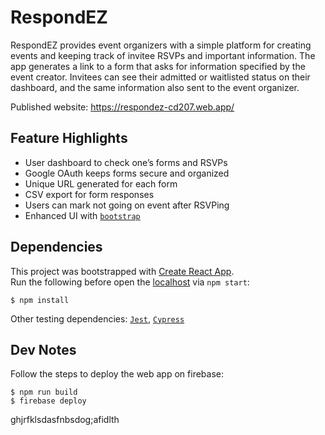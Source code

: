 # RespondEZ
RespondEZ provides event organizers with a simple platform for creating events and keeping track of invitee RSVPs and important information.
The app generates a link to a form that asks for information specified by the event creator.
Invitees can see their admitted or waitlisted status on their dashboard, and the same information also sent to the event organizer.

Published website: https://respondez-cd207.web.app/

## Feature Highlights
- User dashboard to check one’s forms and RSVPs
- Google OAuth keeps forms secure and organized
- Unique URL generated for each form
- CSV export for form responses
- Users can mark not going on event after RSVPing
- Enhanced UI with [`bootstrap`](https://getbootstrap.com/)

## Dependencies
This project was bootstrapped with [Create React App](https://github.com/facebook/create-react-app).<br>
Run the following before open the [localhost](http://localhost:3000) via `npm start`:
```
$ npm install
```
Other testing dependencies: [`Jest`](https://jestjs.io/), [`Cypress`](https://www.cypress.io/)

## Dev Notes
Follow the steps to deploy the web app on firebase:
```
$ npm run build
$ firebase deploy
```
ghjrfklsdasfnbsdog;afidlth